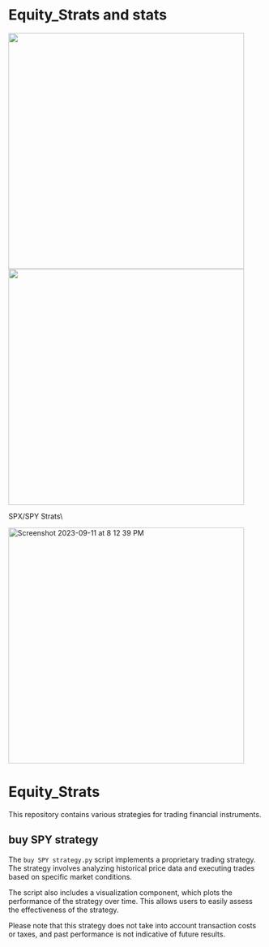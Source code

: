 # Equity_Strats and stats
<img width="465" src="https://github.com/jimmmmmmmmmmmy/Equity_Strats/assets/143036559/cb6c64df-32b5-4b74-bb75-6cac435be97d">

<img width="465" src="https://github.com/jimmmmmmmmmmmy/Equity_Strats/assets/143036559/fb8160c1-cd64-4670-9287-9129f614238d">


SPX/SPY Strats\

<img width="465" alt="Screenshot 2023-09-11 at 8 12 39 PM" src="https://github.com/jimmmmmmmmmmmy/Equity_Strats/assets/143036559/0f85389c-9e05-45ef-9303-a857c895be5b">

# Equity_Strats

This repository contains various strategies for trading financial instruments.

## buy SPY strategy

The `buy SPY strategy.py` script implements a proprietary trading strategy. The strategy involves analyzing historical price data and executing trades based on specific market conditions.

The script also includes a visualization component, which plots the performance of the strategy over time. This allows users to easily assess the effectiveness of the strategy.

Please note that this strategy does not take into account transaction costs or taxes, and past performance is not indicative of future results.
